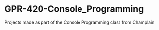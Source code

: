 # GPR-420-Console_Programming
Projects made as part of the Console Programming class from Champlain
